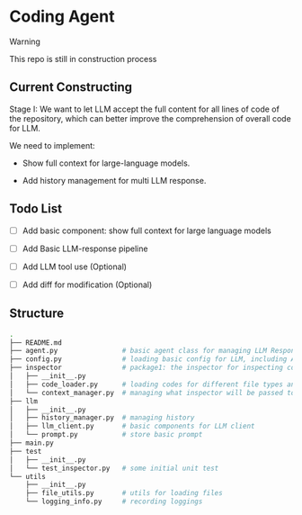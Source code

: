 # Coding Agent

> [!WARNING]
> This repo is still in construction process

## Current Constructing

Stage I: We want to let LLM accept the full content for all lines of code of the repository, which can better improve the comprehension of overall code for LLM.

We need to implement:

- Show full context for large-language models.

- Add history management for multi LLM response.

## Todo List

- [ ] Add basic component: show full context for large language models

- [ ] Add Basic LLM-response pipeline

- [ ] Add LLM tool use (Optional)

- [ ] Add diff for modification (Optional)


## Structure

```bash
.
├── README.md
├── agent.py                # basic agent class for managing LLM Response
├── config.py               # loading basic config for LLM, including API key
├── inspector               # package1: the inspector for inspecting codes
│   ├── __init__.py 
│   ├── code_loader.py      # loading codes for different file types and ignoring some certain files 
│   └── context_manager.py  # managing what inspector will be passed to the LLM
├── llm
│   ├── __init__.py
│   ├── history_manager.py  # managing history
│   ├── llm_client.py       # basic components for LLM client
│   └── prompt.py           # store basic prompt
├── main.py
├── test
│   ├── __init__.py
│   └── test_inspector.py   # some initial unit test
└── utils
    ├── __init__.py
    ├── file_utils.py       # utils for loading files
    └── logging_info.py     # recording loggings
```

